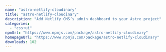 ```yaml
---
name: "astro-netlify-cloudinary"
title: "astro-netlify-cloudinary"
description: "Add Netlify CMS’s admin dashboard to your Astro project"
categories:
  - "css+ui"
npmUrl: "https://www.npmjs.com/package/astro-netlify-cloudinary"
homepageUrl: "https://www.npmjs.com/package/astro-netlify-cloudinary"
downloads: 102
---
```

